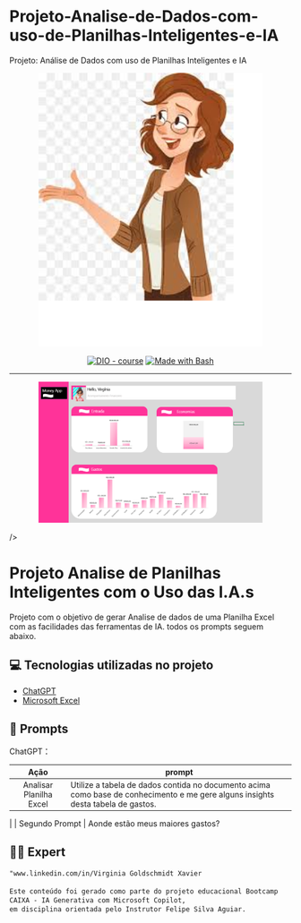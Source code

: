 # Projeto-Analise-de-Dados-com-uso-de-Planilhas-Inteligentes-e-IA
Projeto: Análise de Dados com uso de Planilhas Inteligentes e IA



<p align="center">
   
 <img width="400" src="./BONECA DESENHO OCULOS.png">
</p>


<p align="center">
<a href="https://dio.me/"><img src="https://img.shields.io/badge/DIO-Course-28DA77?logo=youtube" alt="DIO - course"></a>
<a href="https://www.gnu.org/software/bash/" title="Go to Bash homepage"><img src="https://img.shields.io/badge/Prompt-Project-blue?logo=gnu-bash&amp;logoColor=white" alt="Made with Bash"></a></p>

-------


<p align="center">
<img <img width="400" src="./Planilha Inteligente CAPA.png">
    
/>
</p>

# Projeto Analise de Planilhas Inteligentes com o Uso das I.A.s



Projeto com o objetivo de gerar Analise de dados de uma Planilha Excel com as facilidades das ferramentas de IA. todos os prompts
seguem abaixo.


## 💻 Tecnologias utilizadas no projeto

- [ChatGPT](https://chat.openai.com/) 
- [Microsoft Excel](https://www.microsoft.com/en/microsoft-365/)

## 🧠 Prompts


ChatGPT：

|   Ação   | prompt                                                                                                                                                                                                                                                                         |
| :------: | ------------------------------------------------------------------------------------------------------------------------------------------------------------------------------------------------------------------------------------------------------------------------------ |
|  Analisar Planilha Excel  | Utilize a tabela de dados contida no documento acima como base de conhecimento e me gere alguns insights desta tabela de gastos.
|
| Segundo Prompt | Aonde estão meus maiores gastos?





## 👨‍💻 Expert

    "www.linkedin.com/in/Virginia Goldschmidt Xavier

    Este conteúdo foi gerado como parte do projeto educacional Bootcamp CAIXA - IA Generativa com Microsoft Copilot, 
    em disciplina orientada pelo Instrutor Felipe Silva Aguiar.


